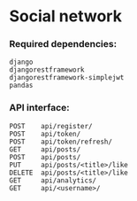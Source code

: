 # Social network

### Required dependencies:
```
django
djangorestframework
djangorestframework-simplejwt
pandas
```
### API interface:
```
POST 	api/register/
POST 	api/token/
POST	api/token/refresh/
GET		api/posts/
POST 	api/posts/
PUT 	api/posts/<title>/like
DELETE	api/posts/<title>/like
GET 	api/analytics/
GET		api/<username>/
```